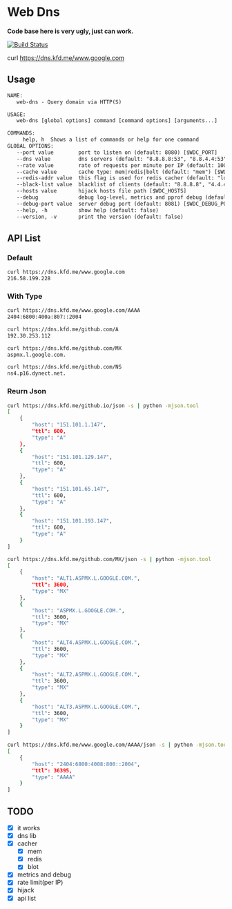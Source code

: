 # Web Dns

**Code base here is very ugly, just can work.**

[![Build Status](https://travis-ci.com/wrfly/web-dns.svg?branch=master)](https://travis-ci.com/wrfly/web-dns)

curl https://dns.kfd.me/www.google.com

## Usage

```txt
NAME:
   web-dns - Query domain via HTTP(S)

USAGE:
   web-dns [global options] command [command options] [arguments...]

COMMANDS:
     help, h  Shows a list of commands or help for one command
GLOBAL OPTIONS:
   --port value        port to listen on (default: 8080) [$WDC_PORT]
   --dns value         dns servers (default: "8.8.8.8:53", "8.8.4.4:53") [$WDC_DNS]  --timeout value     dig timeout (second) (default: 1) [$WDC_TIMEOUT]
   --rate value        rate of requests per minute per IP (default: 1000) [$WDC_RATE]
   --cache value       cache type: mem|redis|bolt (default: "mem") [$WDC_CACHE]
   --redis-addr value  this flag is used for redis cacher (default: "localhost:6379") [$WDC_REDIS_ADDR]
   --black-list value  blacklist of clients (default: "8.8.8.8", "4.4.4.4") [$WDC_BLACK_LIST]
   --hosts value       hijack hosts file path [$WDC_HOSTS]
   --debug             debug log-level, metrics and pprof debug (default: false) [$WDC_DEBUG]
   --debug-port value  server debug port (default: 8081) [$WDC_DEBUG_PORT]
   --help, -h          show help (default: false)
   --version, -v       print the version (default: false)
```

## API List

### Default

```sh
curl https://dns.kfd.me/www.google.com
216.58.199.228
```

### With Type

```sh
curl https://dns.kfd.me/www.google.com/AAAA
2404:6800:400a:807::2004

curl https://dns.kfd.me/github.com/A
192.30.253.112

curl https://dns.kfd.me/github.com/MX
aspmx.l.google.com.

curl https://dns.kfd.me/github.com/NS
ns4.p16.dynect.net.
```

### Reurn Json

```sh
curl https://dns.kfd.me/github.io/json -s | python -mjson.tool
[
    {
        "host": "151.101.1.147",
        "ttl": 600,
        "type": "A"
    },
    {
        "host": "151.101.129.147",
        "ttl": 600,
        "type": "A"
    },
    {
        "host": "151.101.65.147",
        "ttl": 600,
        "type": "A"
    },
    {
        "host": "151.101.193.147",
        "ttl": 600,
        "type": "A"
    }
]

curl https://dns.kfd.me/github.com/MX/json -s | python -mjson.tool
[
    {
        "host": "ALT1.ASPMX.L.GOOGLE.COM.",
        "ttl": 3600,
        "type": "MX"
    },
    {
        "host": "ASPMX.L.GOOGLE.COM.",
        "ttl": 3600,
        "type": "MX"
    },
    {
        "host": "ALT4.ASPMX.L.GOOGLE.COM.",
        "ttl": 3600,
        "type": "MX"
    },
    {
        "host": "ALT2.ASPMX.L.GOOGLE.COM.",
        "ttl": 3600,
        "type": "MX"
    },
    {
        "host": "ALT3.ASPMX.L.GOOGLE.COM.",
        "ttl": 3600,
        "type": "MX"
    }
]

curl https://dns.kfd.me/www.google.com/AAAA/json -s | python -mjson.tool
[
    {
        "host": "2404:6800:4008:800::2004",
        "ttl": 36395,
        "type": "AAAA"
    }
]
```

## TODO

- [x] it works
- [x] dns lib
- [x] cacher
    - [x] mem
    - [x] redis
    - [x] blot
- [x] metrics and debug
- [x] rate limit(per IP)
- [x] hijack
- [x] api list